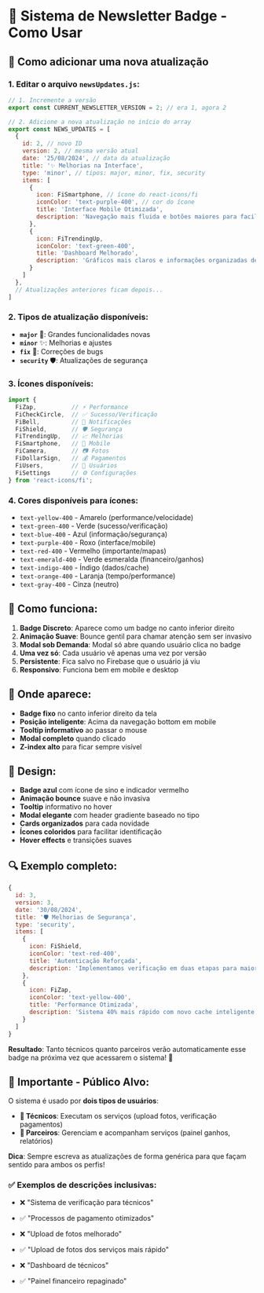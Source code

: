 # 🔔 Sistema de Newsletter Badge - Como Usar

## 🎯 Como adicionar uma nova atualização

### 1. Editar o arquivo `newsUpdates.js`:

```javascript
// 1. Incremente a versão
export const CURRENT_NEWSLETTER_VERSION = 2; // era 1, agora 2

// 2. Adicione a nova atualização no início do array
export const NEWS_UPDATES = [
  {
    id: 2, // novo ID
    version: 2, // mesma versão atual
    date: '25/08/2024', // data da atualização
    title: '✨ Melhorias na Interface',
    type: 'minor', // tipos: major, minor, fix, security
    items: [
      {
        icon: FiSmartphone, // ícone do react-icons/fi
        iconColor: 'text-purple-400', // cor do ícone
        title: 'Interface Mobile Otimizada',
        description: 'Navegação mais fluida e botões maiores para facilitar o uso no celular.'
      },
      {
        icon: FiTrendingUp,
        iconColor: 'text-green-400',
        title: 'Dashboard Melhorado',
        description: 'Gráficos mais claros e informações organizadas de forma mais intuitiva.'
      }
    ]
  },
  // Atualizações anteriores ficam depois...
]
```

### 2. Tipos de atualização disponíveis:

- **`major`** 🚀: Grandes funcionalidades novas
- **`minor`** ✨: Melhorias e ajustes
- **`fix`** 🔧: Correções de bugs
- **`security`** 🛡️: Atualizações de segurança

### 3. Ícones disponíveis:

```javascript
import { 
  FiZap,          // ⚡ Performance
  FiCheckCircle,  // ✅ Sucesso/Verificação
  FiBell,         // 🔔 Notificações
  FiShield,       // 🛡️ Segurança
  FiTrendingUp,   // 📈 Melhorias
  FiSmartphone,   // 📱 Mobile
  FiCamera,       // 📷 Fotos
  FiDollarSign,   // 💰 Pagamentos
  FiUsers,        // 👥 Usuários
  FiSettings      // ⚙️ Configurações
} from 'react-icons/fi';
```

### 4. Cores disponíveis para ícones:

- `text-yellow-400` - Amarelo (performance/velocidade)
- `text-green-400` - Verde (sucesso/verificação)
- `text-blue-400` - Azul (informação/segurança)
- `text-purple-400` - Roxo (interface/mobile)
- `text-red-400` - Vermelho (importante/mapas)
- `text-emerald-400` - Verde esmeralda (financeiro/ganhos)
- `text-indigo-400` - Índigo (dados/cache)
- `text-orange-400` - Laranja (tempo/performance)
- `text-gray-400` - Cinza (neutro)

## 🔄 Como funciona:

1. **Badge Discreto**: Aparece como um badge no canto inferior direito
2. **Animação Suave**: Bounce gentil para chamar atenção sem ser invasivo
3. **Modal sob Demanda**: Modal só abre quando usuário clica no badge
4. **Uma vez só**: Cada usuário vê apenas uma vez por versão
5. **Persistente**: Fica salvo no Firebase que o usuário já viu
6. **Responsivo**: Funciona bem em mobile e desktop

## 📱 Onde aparece:

- **Badge fixo** no canto inferior direito da tela
- **Posição inteligente**: Acima da navegação bottom em mobile
- **Tooltip informativo** ao passar o mouse
- **Modal completo** quando clicado
- **Z-index alto** para ficar sempre visível

## 🎨 Design:

- **Badge azul** com ícone de sino e indicador vermelho
- **Animação bounce** suave e não invasiva
- **Tooltip** informativo no hover
- **Modal elegante** com header gradiente baseado no tipo
- **Cards organizados** para cada novidade
- **Ícones coloridos** para facilitar identificação
- **Hover effects** e transições suaves

## 🔍 Exemplo completo:

```javascript
{
  id: 3,
  version: 3,
  date: '30/08/2024',
  title: '🛡️ Melhorias de Segurança',
  type: 'security',
  items: [
    {
      icon: FiShield,
      iconColor: 'text-red-400',
      title: 'Autenticação Reforçada',
      description: 'Implementamos verificação em duas etapas para maior segurança das contas.'
    },
    {
      icon: FiZap,
      iconColor: 'text-yellow-400',
      title: 'Performance Otimizada',
      description: 'Sistema 40% mais rápido com novo cache inteligente.'
    }
  ]
}
```

**Resultado**: Tanto técnicos quanto parceiros verão automaticamente esse badge na próxima vez que acessarem o sistema! 🎉

## 👥 **Importante - Público Alvo:**

O sistema é usado por **dois tipos de usuários**:

- **🔧 Técnicos**: Executam os serviços (upload fotos, verificação pagamentos)
- **🤝 Parceiros**: Gerenciam e acompanham serviços (painel ganhos, relatórios)

**Dica**: Sempre escreva as atualizações de forma genérica para que façam sentido para ambos os perfis!

### ✅ **Exemplos de descrições inclusivas:**

- ❌ "Sistema de verificação para técnicos"  
- ✅ "Processos de pagamento otimizados"

- ❌ "Upload de fotos melhorado"  
- ✅ "Upload de fotos dos serviços mais rápido"

- ❌ "Dashboard de técnicos"  
- ✅ "Painel financeiro repaginado"